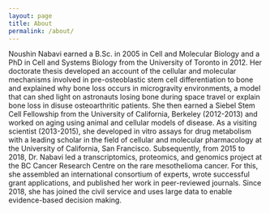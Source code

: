 ```yaml
---
layout: page
title: About
permalink: /about/
---
```


Noushin Nabavi earned a B.Sc. in 2005 in Cell and Molecular Biology and a PhD in Cell and Systems Biology from the University of Toronto in 2012. Her doctorate thesis developed an account of the cellular and molecular mechanisms involved in pre-osteoblastic stem cell differentiation to bone and explained why bone loss occurs in microgravity environments, a model that can shed light on astronauts losing bone during space travel or explain bone loss in disuse osteoarthritic patients. She then earned a Siebel Stem Cell Fellowship from the University of California, Berkeley (2012-2013) and worked on aging using animal and cellular models of disease. As a visiting scientist (2013-2015), she developed in vitro assays for drug metabolism with a leading scholar in the field of cellular and molecular pharmacology at the University of California, San Francisco. Subsequently, from 2015 to 2018, Dr. Nabavi led a transcriptomics, proteomics, and genomics project at the BC Cancer Research Centre on the rare mesothelioma cancer. For this, she assembled an international consortium of experts, wrote successful grant applications, and published her work in peer-reviewed journals. Since 2018, she has joined the civil service and uses large data to enable evidence-based decision making.
